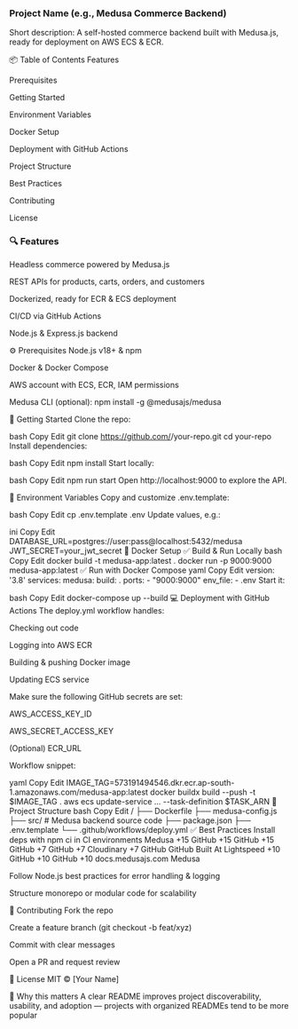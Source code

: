 
### Project Name (e.g., Medusa Commerce Backend)
Short description: A self-hosted commerce backend built with Medusa.js, ready for deployment on AWS ECS & ECR.

📦 Table of Contents
Features

Prerequisites

Getting Started

Environment Variables

Docker Setup

Deployment with GitHub Actions

Project Structure

Best Practices

Contributing

License

### 🔍 Features
Headless commerce powered by Medusa.js

REST APIs for products, carts, orders, and customers

Dockerized, ready for ECR & ECS deployment

CI/CD via GitHub Actions

Node.js & Express.js backend

⚙️ Prerequisites
Node.js v18+ & npm

Docker & Docker Compose

AWS account with ECS, ECR, IAM permissions

Medusa CLI (optional): npm install -g @medusajs/medusa

🚀 Getting Started
Clone the repo:

bash
Copy
Edit
git clone https://github.com/<you>/your-repo.git
cd your-repo
Install dependencies:

bash
Copy
Edit
npm install
Start locally:

bash
Copy
Edit
npm run start
Open http://localhost:9000 to explore the API.

🧩 Environment Variables
Copy and customize .env.template:

bash
Copy
Edit
cp .env.template .env
Update values, e.g.:

ini
Copy
Edit
DATABASE_URL=postgres://user:pass@localhost:5432/medusa
JWT_SECRET=your_jwt_secret
🐳 Docker Setup
✅ Build & Run Locally
bash
Copy
Edit
docker build -t medusa-app:latest .
docker run -p 9000:9000 medusa-app:latest
✅ Run with Docker Compose
yaml
Copy
Edit
version: '3.8'
services:
  medusa:
    build: .
    ports:
      - "9000:9000"
    env_file:
      - .env
Start it:

bash
Copy
Edit
docker-compose up --build
💻 Deployment with GitHub Actions
The deploy.yml workflow handles:

Checking out code

Logging into AWS ECR

Building & pushing Docker image

Updating ECS service

Make sure the following GitHub secrets are set:

AWS_ACCESS_KEY_ID

AWS_SECRET_ACCESS_KEY

(Optional) ECR_URL

Workflow snippet:

yaml
Copy
Edit
IMAGE_TAG=573191494546.dkr.ecr.ap-south-1.amazonaws.com/medusa-app:latest
docker buildx build --push -t $IMAGE_TAG .
aws ecs update-service ... --task-definition $TASK_ARN
📁 Project Structure
bash
Copy
Edit
/
├── Dockerfile
├── medusa-config.js
├── src/                  # Medusa backend source code
├── package.json
├── .env.template
└── .github/workflows/deploy.yml
✅ Best Practices
Install deps with npm ci in CI environments 
Medusa
+15
GitHub
+15
GitHub
+15
GitHub
+7
GitHub
+7
Cloudinary
+7
GitHub
GitHub
Built At Lightspeed
+10
GitHub
+10
GitHub
+10
docs.medusajs.com
Medusa

Follow Node.js best practices for error handling & logging

Structure monorepo or modular code for scalability

🤝 Contributing
Fork the repo

Create a feature branch (git checkout -b feat/xyz)

Commit with clear messages

Open a PR and request review

📄 License
MIT © [Your Name]

🧭 Why this matters
A clear README improves project discoverability, usability, and adoption — projects with organized READMEs tend to be more popular 


